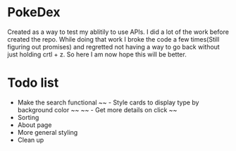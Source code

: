 # PokeDex

Created as a way to test my ablitily to use APIs. I did a lot of the work before created the repo. While doing that work I broke the code a few times(Still figuring out promises) and regretted not having a way to go back without just holding crtl + z. So here I am now hope this will be better.

# Todo list

- Make the search functional
~~ - Style cards to display type by background color ~~
~~ - Get more details on click ~~
- Sorting
- About page
- More general styling
- Clean up
